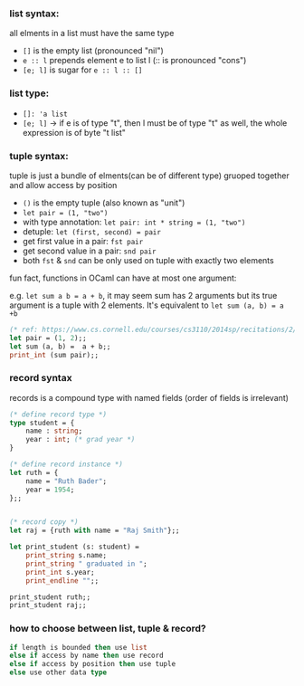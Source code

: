 ### list syntax:

all elments in a list must have the same type

- `[]` is the empty list (pronounced "nil")
- `e :: l` prepends element e to list l (:: is pronounced "cons")
- `[e; l]` is sugar for `e :: l :: []`

### list type:

- `[]: 'a list` 
- `[e; l]` -> if e is of type "t", then l must be of type "t" as well, the whole expression is of byte "t list" 

### tuple syntax:

tuple is just a bundle of elments(can be of different type) gruoped together and allow access by position

- `()` is the empty tuple (also known as "unit")
- `let pair = (1, "two")`
- with type annotation: `let pair: int * string = (1, "two")`
- detuple: `let (first, second) = pair`
- get first value in a pair: `fst pair`
- get second value in a pair: `snd pair`
- both `fst` & `snd` can be only used on tuple with exactly two elements

fun fact, functions in OCaml can have at most one argument:

e.g. `let sum a b = a + b`, it may seem sum has 2 arguments but its true argument is a tuple with 2 elements. It's equivalent to `let sum (a, b) = a +b`

```ocaml
(* ref: https://www.cs.cornell.edu/courses/cs3110/2014sp/recitations/2/tuples_records_data.html *)
let pair = (1, 2);;
let sum (a, b) =  a + b;;
print_int (sum pair);;
```

### record syntax

records is a compound type with named fields (order of fields is irrelevant)

```ocaml
(* define record type *)
type student = {
    name : string;
    year : int; (* grad year *)
}

(* define record instance *)
let ruth = {
    name = "Ruth Bader";
    year = 1954;
};;


(* record copy *)
let raj = {ruth with name = "Raj Smith"};;

let print_student (s: student) = 
    print_string s.name; 
    print_string " graduated in ";
    print_int s.year;
    print_endline "";;

print_student ruth;;
print_student raj;;
```

### how to choose between list, tuple & record?

```ocaml
if length is bounded then use list
else if access by name then use record
else if access by position then use tuple
else use other data type
```

